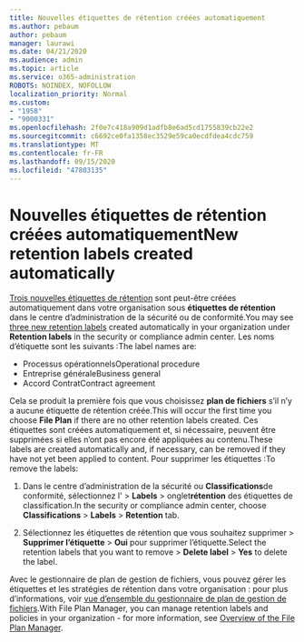 ```yaml
---
title: Nouvelles étiquettes de rétention créées automatiquement
ms.author: pebaum
author: pebaum
manager: laurawi
ms.date: 04/21/2020
ms.audience: admin
ms.topic: article
ms.service: o365-administration
ROBOTS: NOINDEX, NOFOLLOW
localization_priority: Normal
ms.custom:
- "1958"
- "9000331"
ms.openlocfilehash: 2f0e7c418a909d1adfb8e6ad5cd1755839cb22e2
ms.sourcegitcommit: c6692ce0fa1358ec3529e59ca0ecdfdea4cdc759
ms.translationtype: MT
ms.contentlocale: fr-FR
ms.lasthandoff: 09/15/2020
ms.locfileid: "47803135"
---
```

# <a name="new-retention-labels-created-automatically"></a><span data-ttu-id="42ff2-102">Nouvelles étiquettes de rétention créées automatiquement</span><span class="sxs-lookup"><span data-stu-id="42ff2-102">New retention labels created automatically</span></span>

<span data-ttu-id="42ff2-103">[Trois nouvelles étiquettes de rétention](https://docs.microsoft.com/microsoft-365/compliance/file-plan-manager) sont peut-être créées automatiquement dans votre organisation sous **étiquettes de rétention** dans le centre d’administration de la sécurité ou de conformité.</span><span class="sxs-lookup"><span data-stu-id="42ff2-103">You may see [three new retention labels](https://docs.microsoft.com/microsoft-365/compliance/file-plan-manager) created automatically in your organization under **Retention labels** in the security or compliance admin center.</span></span> <span data-ttu-id="42ff2-104">Les noms d’étiquette sont les suivants :</span><span class="sxs-lookup"><span data-stu-id="42ff2-104">The label names are:</span></span>

- <span data-ttu-id="42ff2-105">Processus opérationnels</span><span class="sxs-lookup"><span data-stu-id="42ff2-105">Operational procedure</span></span>
- <span data-ttu-id="42ff2-106">Entreprise générale</span><span class="sxs-lookup"><span data-stu-id="42ff2-106">Business general</span></span>
- <span data-ttu-id="42ff2-107">Accord Contrat</span><span class="sxs-lookup"><span data-stu-id="42ff2-107">Contract agreement</span></span>

<span data-ttu-id="42ff2-108">Cela se produit la première fois que vous choisissez **plan de fichiers** s’il n’y a aucune étiquette de rétention créée.</span><span class="sxs-lookup"><span data-stu-id="42ff2-108">This will occur the first time you choose **File Plan** if there are no other retention labels created.</span></span> <span data-ttu-id="42ff2-109">Ces étiquettes sont créées automatiquement et, si nécessaire, peuvent être supprimées si elles n’ont pas encore été appliquées au contenu.</span><span class="sxs-lookup"><span data-stu-id="42ff2-109">These labels are created automatically and, if necessary, can be removed if they have not yet been applied to content.</span></span> <span data-ttu-id="42ff2-110">Pour supprimer les étiquettes :</span><span class="sxs-lookup"><span data-stu-id="42ff2-110">To remove the labels:</span></span>

1. <span data-ttu-id="42ff2-111">Dans le centre d’administration de la sécurité ou **Classifications**de conformité, sélectionnez l'  >  **Labels**  >  onglet**rétention** des étiquettes de classification.</span><span class="sxs-lookup"><span data-stu-id="42ff2-111">In the security or compliance admin center, choose **Classifications** > **Labels** > **Retention** tab.</span></span>

1. <span data-ttu-id="42ff2-112">Sélectionnez les étiquettes de rétention que vous souhaitez supprimer > **Supprimer l’étiquette**  >  **Oui** pour supprimer l’étiquette.</span><span class="sxs-lookup"><span data-stu-id="42ff2-112">Select the retention labels that you want to remove > **Delete label** > **Yes** to delete the label.</span></span>

<span data-ttu-id="42ff2-113">Avec le gestionnaire de plan de gestion de fichiers, vous pouvez gérer les étiquettes et les stratégies de rétention dans votre organisation : pour plus d’informations, voir [vue d’ensemble du gestionnaire de plan de gestion de fichiers](https://docs.microsoft.com/microsoft-365/compliance/file-plan-manager).</span><span class="sxs-lookup"><span data-stu-id="42ff2-113">With File Plan Manager, you can manage retention labels and policies in your organization - for more information, see [Overview of the File Plan Manager](https://docs.microsoft.com/microsoft-365/compliance/file-plan-manager).</span></span>